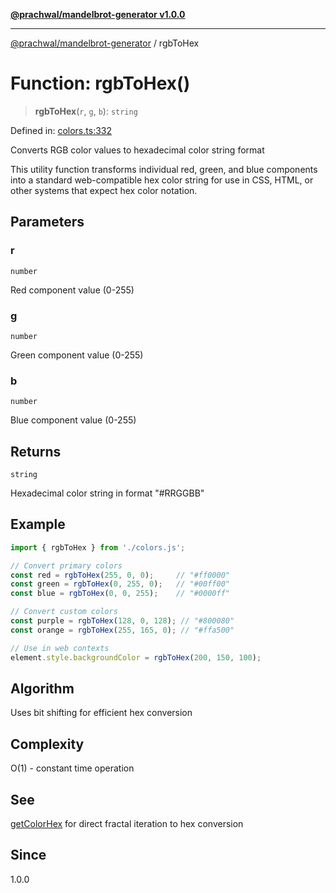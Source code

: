 [**@prachwal/mandelbrot-generator v1.0.0**](../README.md)

***

[@prachwal/mandelbrot-generator](../globals.md) / rgbToHex

# Function: rgbToHex()

> **rgbToHex**(`r`, `g`, `b`): `string`

Defined in: [colors.ts:332](https://github.com/prachwal/mandelbrot-generator/blob/774585aef1c1cbc7e412618ceaebc4d9e4774868/src/colors.ts#L332)

Converts RGB color values to hexadecimal color string format

This utility function transforms individual red, green, and blue components
into a standard web-compatible hex color string for use in CSS, HTML,
or other systems that expect hex color notation.

## Parameters

### r

`number`

Red component value (0-255)

### g

`number`

Green component value (0-255)

### b

`number`

Blue component value (0-255)

## Returns

`string`

Hexadecimal color string in format "#RRGGBB"

## Example

```typescript
import { rgbToHex } from './colors.js';

// Convert primary colors
const red = rgbToHex(255, 0, 0);     // "#ff0000"
const green = rgbToHex(0, 255, 0);   // "#00ff00"  
const blue = rgbToHex(0, 0, 255);    // "#0000ff"

// Convert custom colors
const purple = rgbToHex(128, 0, 128); // "#800080"
const orange = rgbToHex(255, 165, 0); // "#ffa500"

// Use in web contexts
element.style.backgroundColor = rgbToHex(200, 150, 100);
```

## Algorithm

Uses bit shifting for efficient hex conversion

## Complexity

O(1) - constant time operation

## See

[getColorHex](getColorHex.md) for direct fractal iteration to hex conversion

## Since

1.0.0
